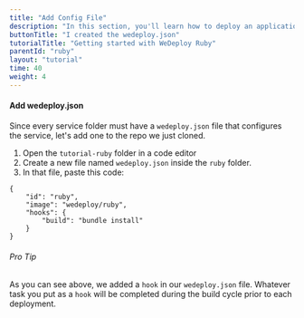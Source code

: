 ```yaml
---
title: "Add Config File"
description: "In this section, you'll learn how to deploy an application using WeDeploy Ruby."
buttonTitle: "I created the wedeploy.json"
tutorialTitle: "Getting started with WeDeploy Ruby"
parentId: "ruby"
layout: "tutorial"
time: 40
weight: 4
---
```


#### Add wedeploy.json

Since every service folder must have a `wedeploy.json` file that configures the service, let's add one to the repo we just cloned.

1. Open the `tutorial-ruby` folder in a code editor
2. Create a new file named `wedeploy.json` inside the `ruby` folder.
3. In that file, paste this code:

```application/json
{
	"id": "ruby",
	"image": "wedeploy/ruby",
	"hooks": {
		"build": "bundle install"
	}
}
```

<aside>

###### <span class="icon-16-star"></span> Pro Tip

As you can see above, we added a `hook` in our `wedeploy.json` file. Whatever task you put as a `hook` will be completed during the build cycle prior to each deployment.

</aside>
